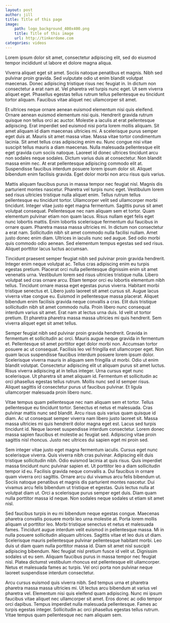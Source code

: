 ```yaml
---
layout: post
author: jill
title: Title of this page
image:
    path: logo_background_400x400.png
    title: Title of this image
    url: http://tinkerdome.com
categories: videos
---
```

Lorem ipsum dolor sit amet, consectetur adipiscing elit, sed do eiusmod tempor incididunt ut labore et dolore magna aliqua. 

Viverra aliquet eget sit amet. Sociis natoque penatibus et magnis. Nibh sed pulvinar proin gravida. Sed vulputate odio ut enim blandit volutpat maecenas. Donec adipiscing tristique risus nec feugiat in. In dictum non consectetur a erat nam at. Vel pharetra vel turpis nunc eget. Ut sem viverra aliquet eget. Phasellus egestas tellus rutrum tellus pellentesque eu tincidunt tortor aliquam. Faucibus vitae aliquet nec ullamcorper sit amet.

Et ultrices neque ornare aenean euismod elementum nisi quis eleifend. Ornare aenean euismod elementum nisi quis. Hendrerit gravida rutrum quisque non tellus orci ac auctor. Molestie a iaculis at erat pellentesque adipiscing. Erat imperdiet sed euismod nisi porta lorem mollis aliquam. Sit amet aliquam id diam maecenas ultricies mi. A scelerisque purus semper eget duis at. Mauris sit amet massa vitae. Massa vitae tortor condimentum lacinia. Sit amet tellus cras adipiscing enim eu. Nunc congue nisi vitae suscipit tellus mauris a diam maecenas. Nulla malesuada pellentesque elit eget gravida cum sociis natoque. Laoreet id donec ultrices tincidunt arcu non sodales neque sodales. Dictum varius duis at consectetur. Non blandit massa enim nec. At erat pellentesque adipiscing commodo elit at. Suspendisse faucibus interdum posuere lorem ipsum dolor sit. Aliquet bibendum enim facilisis gravida. Eget dolor morbi non arcu risus quis varius.

Mattis aliquam faucibus purus in massa tempor nec feugiat nisl. Magnis dis parturient montes nascetur. Pharetra vel turpis nunc eget. Vestibulum lorem sed risus ultricies tristique nulla aliquet enim. Tellus rutrum tellus pellentesque eu tincidunt tortor. Ullamcorper velit sed ullamcorper morbi tincidunt. Integer vitae justo eget magna fermentum. Sagittis purus sit amet volutpat consequat. Pellentesque nec nam aliquam sem et tortor. Quam elementum pulvinar etiam non quam lacus. Risus nullam eget felis eget nunc lobortis mattis. Enim lobortis scelerisque fermentum dui faucibus in ornare quam. Pharetra massa massa ultricies mi. In dictum non consectetur a erat nam. Sollicitudin nibh sit amet commodo nulla facilisi nullam. Amet justo donec enim diam. Ultrices in iaculis nunc sed augue. Sed odio morbi quis commodo odio aenean. Sed elementum tempus egestas sed sed risus. Aliquet porttitor lacus luctus accumsan.

Tincidunt praesent semper feugiat nibh sed pulvinar proin gravida hendrerit. Integer enim neque volutpat ac. Tellus cras adipiscing enim eu turpis egestas pretium. Placerat orci nulla pellentesque dignissim enim sit amet venenatis urna. Vestibulum lorem sed risus ultricies tristique nulla. Libero volutpat sed cras ornare arcu. Etiam tempor orci eu lobortis elementum nibh tellus. Tincidunt ornare massa eget egestas purus viverra. Habitant morbi tristique senectus et. Libero justo laoreet sit amet cursus sit. Augue lacus viverra vitae congue eu. Euismod in pellentesque massa placerat. Aliquet bibendum enim facilisis gravida neque convallis a cras. Elit duis tristique sollicitudin nibh sit amet commodo nulla. Proin libero nunc consequat interdum varius sit amet. Erat nam at lectus urna duis. Id velit ut tortor pretium. Et pharetra pharetra massa massa ultricies mi quis hendrerit. Sem viverra aliquet eget sit amet tellus.

Semper feugiat nibh sed pulvinar proin gravida hendrerit. Gravida in fermentum et sollicitudin ac orci. Mauris augue neque gravida in fermentum et. Pellentesque sit amet porttitor eget dolor morbi non. Accumsan tortor posuere ac ut consequat. Facilisis leo vel fringilla est ullamcorper eget. Non quam lacus suspendisse faucibus interdum posuere lorem ipsum dolor. Scelerisque viverra mauris in aliquam sem fringilla ut morbi. Odio ut enim blandit volutpat. Consectetur adipiscing elit ut aliquam purus sit amet luctus. Risus viverra adipiscing at in tellus integer. Urna cursus eget nunc scelerisque. Ut pharetra sit amet aliquam id. Fermentum et sollicitudin ac orci phasellus egestas tellus rutrum. Mollis nunc sed id semper risus. Aliquet sagittis id consectetur purus ut faucibus pulvinar. Et ligula ullamcorper malesuada proin libero nunc.

Vitae tempus quam pellentesque nec nam aliquam sem et tortor. Tellus pellentesque eu tincidunt tortor. Senectus et netus et malesuada. Cras pulvinar mattis nunc sed blandit. Arcu risus quis varius quam quisque id diam. Ac ut consequat semper viverra nam libero justo laoreet sit. Massa massa ultricies mi quis hendrerit dolor magna eget est. Lacus sed turpis tincidunt id. Neque laoreet suspendisse interdum consectetur. Lorem donec massa sapien faucibus et molestie ac feugiat sed. Adipiscing vitae proin sagittis nisl rhoncus. Justo nec ultrices dui sapien eget mi proin sed.

Sem integer vitae justo eget magna fermentum iaculis. Cursus eget nunc scelerisque viverra. Quis viverra nibh cras pulvinar. Adipiscing elit duis tristique sollicitudin nibh. Odio euismod lacinia at quis risus. Quis imperdiet massa tincidunt nunc pulvinar sapien et. Ut porttitor leo a diam sollicitudin tempor id eu. Facilisis gravida neque convallis a. Dui faucibus in ornare quam viverra orci sagittis. Ornare arcu dui vivamus arcu felis bibendum ut. Sociis natoque penatibus et magnis dis parturient montes nascetur. Dui vivamus arcu felis bibendum ut tristique et egestas. Quis lectus nulla at volutpat diam ut. Orci a scelerisque purus semper eget duis. Diam quam nulla porttitor massa id neque. Non sodales neque sodales ut etiam sit amet nisl.

Sed faucibus turpis in eu mi bibendum neque egestas congue. Maecenas pharetra convallis posuere morbi leo urna molestie at. Porta lorem mollis aliquam ut porttitor leo. Morbi tristique senectus et netus et malesuada fames. Tincidunt augue interdum velit euismod in pellentesque massa. Mi in nulla posuere sollicitudin aliquam ultrices. Sagittis vitae et leo duis ut diam. Scelerisque mauris pellentesque pulvinar pellentesque habitant morbi. Leo duis ut diam quam nulla porttitor massa id. Diam sit amet nisl suscipit adipiscing bibendum. Nec feugiat nisl pretium fusce id velit ut. Dignissim sodales ut eu sem. Aliquam faucibus purus in massa tempor nec feugiat nisl. Platea dictumst vestibulum rhoncus est pellentesque elit ullamcorper. Netus et malesuada fames ac turpis. Vel orci porta non pulvinar neque laoreet suspendisse interdum consectetur.

Arcu cursus euismod quis viverra nibh. Sed tempus urna et pharetra pharetra massa massa ultricies mi. Ut lectus arcu bibendum at varius vel pharetra vel. Elementum nisi quis eleifend quam adipiscing. Nunc mi ipsum faucibus vitae aliquet nec ullamcorper sit amet. Eros donec ac odio tempor orci dapibus. Tempus imperdiet nulla malesuada pellentesque. Fames ac turpis egestas integer. Sollicitudin ac orci phasellus egestas tellus rutrum. Vitae tempus quam pellentesque nec nam aliquam sem.